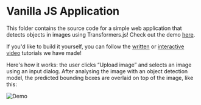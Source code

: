 # Vanilla JS Application

This folder contains the source code for a simple web application that detects objects in images using Transformers.js! Check out the demo [here](https://huggingface.co/spaces/Scrimba/vanilla-js-object-detector).

If you'd like to build it yourself, you can follow the [written](https://huggingface.co/docs/transformers.js/tutorials/vanilla-js) or [interactive video](https://scrimba.com/scrim/cKm9bDAg) tutorials we have made!

Here's how it works: the user clicks “Upload image” and selects an image using an input dialog. After analysing the image with an object detection model, the predicted bounding boxes are overlaid on top of the image, like this:

![Demo](https://huggingface.co/datasets/Xenova/transformers.js-docs/resolve/main/js-detection-interence-zebra.png)
